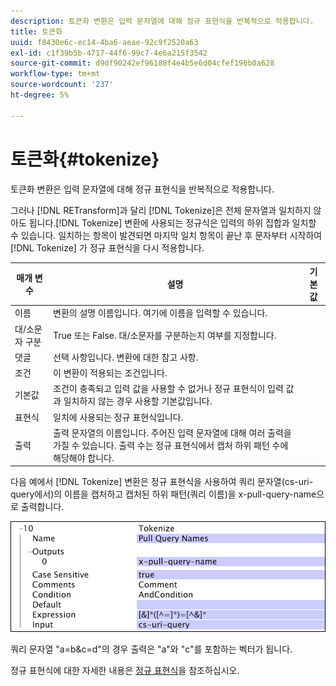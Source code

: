 ```yaml
---
description: 토큰화 변환은 입력 문자열에 대해 정규 표현식을 반복적으로 적용합니다.
title: 토큰화
uuid: f8430e6c-ec14-4ba6-aeae-92c9f2520a63
exl-id: c1f39b5b-4717-44f6-99c7-4e6a215f3542
source-git-commit: d9df90242ef96188f4e4b5e6d04cfef196b0a628
workflow-type: tm+mt
source-wordcount: '237'
ht-degree: 5%

---
```


# 토큰화{#tokenize}

토큰화 변환은 입력 문자열에 대해 정규 표현식을 반복적으로 적용합니다.

그러나 [!DNL RETransform]과 달리 [!DNL Tokenize]은 전체 문자열과 일치하지 않아도 됩니다.[!DNL Tokenize] 변환에 사용되는 정규식은 입력의 하위 집합과 일치할 수 있습니다. 일치하는 항목이 발견되면 마지막 일치 항목이 끝난 후 문자부터 시작하여 [!DNL Tokenize] 가 정규 표현식을 다시 적용합니다.

| 매개 변수 | 설명 | 기본값 |
|---|---|---|
| 이름 | 변환의 설명 이름입니다. 여기에 이름을 입력할 수 있습니다. |  |
| 대/소문자 구분 | True 또는 False. 대/소문자를 구분하는지 여부를 지정합니다. |  |
| 댓글 | 선택 사항입니다. 변환에 대한 참고 사항. |  |
| 조건 | 이 변환이 적용되는 조건입니다. |  |
| 기본값 | 조건이 충족되고 입력 값을 사용할 수 없거나 정규 표현식이 입력 값과 일치하지 않는 경우 사용할 기본값입니다. |  |
| 표현식 | 일치에 사용되는 정규 표현식입니다. |  |
| 출력 | 출력 문자열의 이름입니다. 주어진 입력 문자열에 대해 여러 출력을 가질 수 있습니다. 출력 수는 정규 표현식에서 캡처 하위 패턴 수에 해당해야 합니다. |  |

다음 예에서 [!DNL Tokenize] 변환은 정규 표현식을 사용하여 쿼리 문자열(cs-uri-query에서)의 이름을 캡처하고 캡처된 하위 패턴(쿼리 이름)을 x-pull-query-name으로 출력합니다.

![](assets/cfg_TransformationType_Tokenize.png)

쿼리 문자열 &quot;a=b&amp;c=d&quot;의 경우 출력은 &quot;a&quot;와 &quot;c&quot;를 포함하는 벡터가 됩니다.

정규 표현식에 대한 자세한 내용은 [정규 표현식](../../../../../home/c-dataset-const-proc/c-reg-exp.md#concept-070077baa419475094ef0469e92c5b9c)을 참조하십시오.
